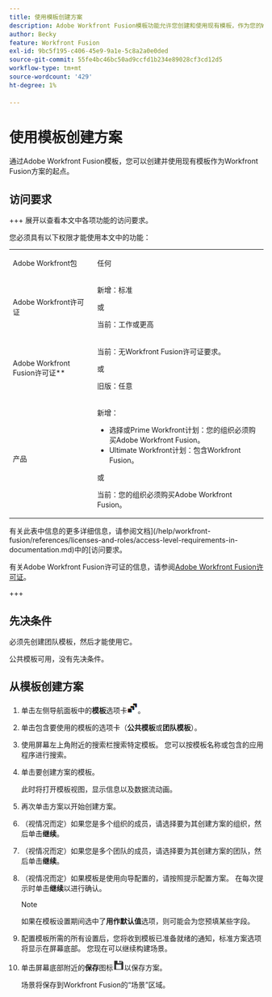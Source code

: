 ```yaml
---
title: 使用模板创建方案
description: Adobe Workfront Fusion模板功能允许您创建和使用现有模板，作为您的Workfront Fusion方案的起点。
author: Becky
feature: Workfront Fusion
exl-id: 9bc5f195-c406-45e9-9a1e-5c8a2a0e0ded
source-git-commit: 55fe4bc46bc50ad9ccfd1b234e89028cf3cd12d5
workflow-type: tm+mt
source-wordcount: '429'
ht-degree: 1%

---
```


# 使用模板创建方案

通过Adobe Workfront Fusion模板，您可以创建并使用现有模板作为Workfront Fusion方案的起点。

## 访问要求

+++ 展开以查看本文中各项功能的访问要求。

您必须具有以下权限才能使用本文中的功能：

<table style="table-layout:auto">
 <col> 
 <col> 
 <tbody> 
  <tr> 
   <td role="rowheader">Adobe Workfront包 
   <td> <p>任何</p> </td> 
  </tr> 
  <tr data-mc-conditions=""> 
   <td role="rowheader">Adobe Workfront许可证</td> 
   <td> <p>新增：标准</p><p>或</p><p>当前：工作或更高</p> </td> 
  </tr> 
  <tr> 
   <td role="rowheader">Adobe Workfront Fusion许可证**</td> 
   <td>
   <p>当前：无Workfront Fusion许可证要求。</p>
   <p>或</p>
   <p>旧版：任意 </p>
   </td> 
  </tr> 
  <tr> 
   <td role="rowheader">产品</td> 
   <td>
   <p>新增：</p> <ul><li>选择或Prime Workfront计划：您的组织必须购买Adobe Workfront Fusion。</li><li>Ultimate Workfront计划：包含Workfront Fusion。</li></ul>
   <p>或</p>
   <p>当前：您的组织必须购买Adobe Workfront Fusion。</p>
   </td> 
  </tr>
 </tbody> 
</table>

有关此表中信息的更多详细信息，请参阅文档](/help/workfront-fusion/references/licenses-and-roles/access-level-requirements-in-documentation.md)中的[访问要求。

有关Adobe Workfront Fusion许可证的信息，请参阅[Adobe Workfront Fusion许可证](/help/workfront-fusion/set-up-and-manage-workfront-fusion/licensing-operations-overview/license-automation-vs-integration.md)。

+++

## 先决条件

必须先创建团队模板，然后才能使用它。

公共模板可用，没有先决条件。

## 从模板创建方案

1. 单击左侧导航面板中的&#x200B;**模板**&#x200B;选项卡![](assets/templates-icon.png)。
1. 单击包含要使用的模板的选项卡（**公共模板**&#x200B;或&#x200B;**团队模板**）。
1. 使用屏幕左上角附近的搜索栏搜索特定模板。 您可以按模板名称或包含的应用程序进行搜索。
1. 单击要创建方案的模板。

   此时将打开模板视图，显示信息以及数据流动画。

1. 再次单击方案以开始创建方案。
1. （视情况而定）如果您是多个组织的成员，请选择要为其创建方案的组织，然后单击&#x200B;**继续**。
1. （视情况而定）如果您是多个团队的成员，请选择要为其创建方案的团队，然后单击&#x200B;**继续**。
1. （视情况而定）如果模板是使用向导配置的，请按照提示配置方案。 在每次提示时单击&#x200B;**继续**&#x200B;以进行确认。

   >[!NOTE]
   >
   >如果在模板设置期间选中了&#x200B;**用作默认值**&#x200B;选项，则可能会为您预填某些字段。

1. 配置模板所需的所有设置后，您将收到模板已准备就绪的通知，标准方案选项将显示在屏幕底部。 您现在可以继续构建场景。

1. 单击屏幕底部附近的&#x200B;**保存**&#x200B;图标![](assets/save-icon.png)以保存方案。

   场景将保存到Workfront Fusion的“场景”区域。
